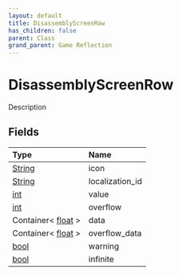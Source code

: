 ```yaml
---
layout: default
title: DisassemblyScreenRow
has_children: false
parent: Class
grand_parent: Game Reflection
---
```

# DisassemblyScreenRow
Description 

## Fields

| Type | Name |
|:----------|:--------------|
| [String](/riftbreaker-wiki/docs/game-reflection/components/string/) | icon |
| [String](/riftbreaker-wiki/docs/game-reflection/components/string/) | localization_id |
| [int](/riftbreaker-wiki/docs/game-reflection/enums/int/) | value |
| [int](/riftbreaker-wiki/docs/game-reflection/enums/int/) | overflow |
| Container< [float](/riftbreaker-wiki/docs/game-reflection/components/float/) > | data |
| Container< [float](/riftbreaker-wiki/docs/game-reflection/components/float/) > | overflow_data |
| [bool](/riftbreaker-wiki/docs/game-reflection/components/bool/) | warning |
| [bool](/riftbreaker-wiki/docs/game-reflection/components/bool/) | infinite |

